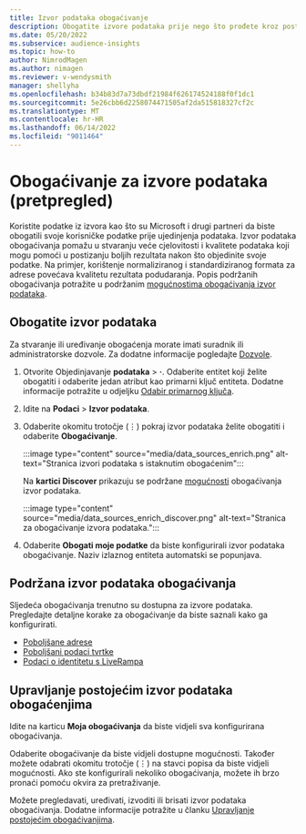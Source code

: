 ```yaml
---
title: Izvor podataka obogaćivanje
description: Obogatite izvore podataka prije nego što prođete kroz postupak objedinjavanja podataka.
ms.date: 05/20/2022
ms.subservice: audience-insights
ms.topic: how-to
author: NimrodMagen
ms.author: nimagen
ms.reviewer: v-wendysmith
manager: shellyha
ms.openlocfilehash: b34b83d7a73dbdf21984f626174524188f0f1dc1
ms.sourcegitcommit: 5e26cbb6d2258074471505af2da515818327cf2c
ms.translationtype: MT
ms.contentlocale: hr-HR
ms.lasthandoff: 06/14/2022
ms.locfileid: "9011464"
---
```

# <a name="enrichment-for-data-sources-preview"></a>Obogaćivanje za izvore podataka (pretpregled)

Koristite podatke iz izvora kao što su Microsoft i drugi partneri da biste obogatili svoje korisničke podatke prije ujedinjenja podataka. Izvor podataka obogaćivanja pomažu u stvaranju veće cjelovitosti i kvalitete podataka koji mogu pomoći u postizanju boljih rezultata nakon što objedinite svoje podatke. Na primjer, korištenje normaliziranog i standardiziranog formata za adrese povećava kvalitetu rezultata podudaranja. Popis podržanih obogaćivanja potražite u podržanim [mogućnostima obogaćivanja izvor podataka](#supported-data-source-enrichments).

## <a name="enrich-a-data-source"></a>Obogatite izvor podataka

Za stvaranje ili uređivanje obogaćenja morate imati suradnik ili administratorske dozvole. Za dodatne informacije pogledajte [Dozvole](permissions.md).  

1. Otvorite Objedinjavanje **podataka** > **·**. Odaberite entitet koji želite obogatiti i odaberite jedan atribut kao primarni ključ entiteta. Dodatne informacije potražite u odjeljku [Odabir primarnog ključa](map-entities.md#select-primary-key-and-semantic-type-for-attributes).

1. Idite na **Podaci** > **Izvor podataka**.

1. Odaberite okomitu trotočje (&vellip;) pokraj izvor podataka želite obogatiti i odaberite **Obogaćivanje**.

   :::image type="content" source="media/data_sources_enrich.png" alt-text="Stranica izvori podataka s istaknutim obogaćenim":::

   Na **kartici Discover** prikazuju se podržane [mogućnosti](#supported-data-source-enrichments) obogaćivanja izvor podataka.

   :::image type="content" source="media/data_sources_enrich_discover.png" alt-text="Stranica za obogaćivanje izvora podataka.":::

1. Odaberite **Obogati moje podatke** da biste konfigurirali izvor podataka obogaćivanje. Naziv izlaznog entiteta automatski se popunjava.

## <a name="supported-data-source-enrichments"></a>Podržana izvor podataka obogaćivanja

Sljedeća obogaćivanja trenutno su dostupna za izvore podataka. Pregledajte detaljne korake za obogaćivanje da biste saznali kako ga konfigurirati.

- [Poboljšane adrese](enrichment-enhanced-addresses.md)
- [Poboljšani podaci tvrtke](enrichment-enhanced-company-data.md)
- [Podaci o identitetu s LiveRampa](enrichment-liveramp.md)

## <a name="manage-existing-data-source-enrichments"></a>Upravljanje postojećim izvor podataka obogaćenjima

Idite na karticu **Moja obogaćivanja** da biste vidjeli sva konfigurirana obogaćivanja.

Odaberite obogaćivanje da biste vidjeli dostupne mogućnosti. Također možete odabrati okomitu trotočje (&vellip;) na stavci popisa da biste vidjeli mogućnosti. Ako ste konfigurirali nekoliko obogaćivanja, možete ih brzo pronaći pomoću okvira za pretraživanje.

Možete pregledavati, uređivati, izvoditi ili brisati izvor podataka obogaćivanja. Dodatne informacije potražite u članku [Upravljanje postojećim obogaćivanjima](enrichment-hub.md).
